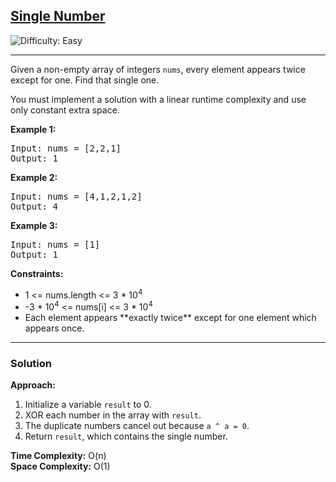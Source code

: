 <h2><a href="https://leetcode.com/problems/single-number">Single Number</a></h2>
<img src='https://img.shields.io/badge/Difficulty-Easy-brightgreen' alt='Difficulty: Easy' />
<hr>

<p>Given a non-empty array of integers <code>nums</code>, every element appears twice except for one. Find that single one.</p>

<p>You must implement a solution with a linear runtime complexity and use only constant extra space.</p>

<p><strong>Example 1:</strong></p>
<pre>
Input: nums = [2,2,1]
Output: 1
</pre>

<p><strong>Example 2:</strong></p>
<pre>
Input: nums = [4,1,2,1,2]
Output: 4
</pre>

<p><strong>Example 3:</strong></p>
<pre>
Input: nums = [1]
Output: 1
</pre>

<p><strong>Constraints:</strong></p>
<ul>
  <li>1 &lt;= nums.length &lt;= 3 * 10<sup>4</sup></li>
  <li>-3 * 10<sup>4</sup> &lt;= nums[i] &lt;= 3 * 10<sup>4</sup></li>
  <li>Each element appears **exactly twice** except for one element which appears once.</li>
</ul>

---

### Solution

**Approach:**  
1. Initialize a variable `result` to 0.  
2. XOR each number in the array with `result`.  
3. The duplicate numbers cancel out because `a ^ a = 0`.  
4. Return `result`, which contains the single number.  

**Time Complexity:** O(n)  
**Space Complexity:** O(1)
